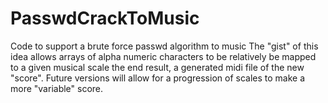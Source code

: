 # PasswdCrackToMusic
Code to support a brute force passwd algorithm to music
The "gist" of this idea allows arrays of alpha numeric characters to be relatively be mapped to a given musical scale
the end result, a generated midi file of the new "score". Future versions will allow for a progression of scales to make a 
more "variable" score.
